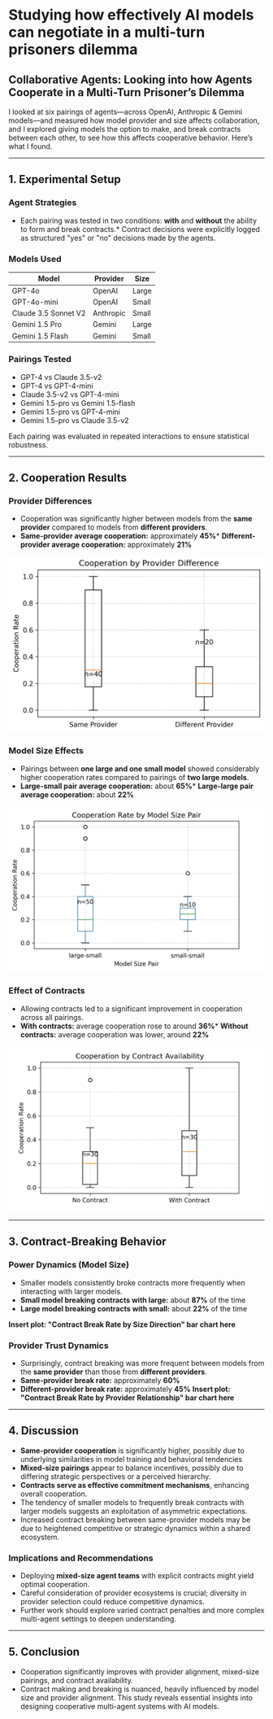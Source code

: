 # Studying how effectively AI models can negotiate in a multi-turn prisoners dilemma

## Collaborative Agents: Looking into how Agents Cooperate in a Multi-Turn Prisoner’s Dilemma


I looked at six pairings of agents—across OpenAI, Anthropic & Gemini models—and measured how model provider and size affects collaboration, and I explored giving models the option to make, and break contracts between each other, to see how this affects cooperative behavior. Here’s what I found.

---

## 1. Experimental Setup

### Agent Strategies
* Each pairing was tested in two conditions: **with** and **without** the ability to form and break contracts.* Contract decisions were explicitly logged as structured "yes" or "no" decisions made by the agents.

### Models Used

| Model | Provider | Size |
| -------------------- | --------- | ----- |
| GPT-4o | OpenAI | Large |
| GPT-4o-mini | OpenAI | Small |
| Claude 3.5 Sonnet V2 | Anthropic | Small |
| Gemini 1.5 Pro | Gemini | Large |
| Gemini 1.5 Flash | Gemini | Small |

### Pairings Tested

* GPT-4 vs Claude 3.5-v2
* GPT-4 vs GPT-4-mini
* Claude 3.5-v2 vs GPT-4-mini
* Gemini 1.5-pro vs Gemini 1.5-flash
* Gemini 1.5-pro vs GPT-4-mini
* Gemini 1.5-pro vs Claude 3.5-v2

Each pairing was evaluated in repeated interactions to ensure statistical robustness.

---

## 2. Cooperation Results

### Provider Differences

* Cooperation was significantly higher between models from the **same provider** compared to models from **different providers**.
* **Same-provider average cooperation:** approximately **45%*** **Different-provider average cooperation:** approximately **21%**

![coop](plots/cooperation_by_provider_diff.png)


### Model Size Effects

* Pairings between **one large and one small model** showed considerably higher cooperation rates compared to pairings of **two large models**.
* **Large-small pair average cooperation:** about **65%*** **Large-large pair average cooperation:** about **22%**

![coop](plots/coop_rate_by_model_size_pair.png)

### Effect of Contracts

* Allowing contracts led to a significant improvement in cooperation across all pairings.
* **With contracts:** average cooperation rose to around **36%*** **Without contracts:** average cooperation was lower, around **22%**

![coop](plots/coop_rate_by_contract.png)

---

## 3. Contract-Breaking Behavior

### Power Dynamics (Model Size)

* Smaller models consistently broke contracts more frequently when interacting with larger models.
* **Small model breaking contracts with large:** about **87%** of the time
* **Large model breaking contracts with small:** about **22%** of the time

**Insert plot: "Contract Break Rate by Size Direction" bar chart here**


### Provider Trust Dynamics
* Surprisingly, contract breaking was more frequent between models from the **same provider** than those from **different providers**.
* **Same-provider break rate:** approximately **60%**
* **Different-provider break rate:** approximately **45%**
**Insert plot: "Contract Break Rate by Provider Relationship" bar chart here**

---

## 4. Discussion
* **Same-provider cooperation** is significantly higher, possibly due to underlying similarities in model training and behavioral tendencies
* **Mixed-size pairings** appear to balance incentives, possibly due to differing strategic perspectives or a perceived hierarchy.
* **Contracts serve as effective commitment mechanisms**, enhancing overall cooperation.
* The tendency of smaller models to frequently break contracts with larger models suggests an exploitation of asymmetric expectations.
* Increased contract breaking between same-provider models may be due to heightened competitive or strategic dynamics within a shared ecosystem.

### Implications and Recommendations
* Deploying **mixed-size agent teams** with explicit contracts might yield optimal cooperation.
* Careful consideration of provider ecosystems is crucial; diversity in provider selection could reduce competitive dynamics.
* Further work should explore varied contract penalties and more complex multi-agent settings to deepen understanding.
---
## 5. Conclusion

* Cooperation significantly improves with provider alignment, mixed-size pairings, and contract availability.
* Contract making and breaking is nuanced, heavily influenced by model size and provider alignment.
This study reveals essential insights into designing cooperative multi-agent systems with AI models.